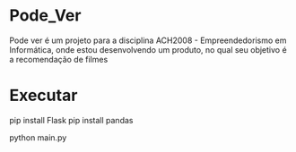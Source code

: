 # Pode_Ver
Pode ver é um projeto para a disciplina ACH2008 - Empreendedorismo em Informática, onde estou desenvolvendo um produto, no qual seu objetivo é a recomendação de filmes

# Executar
pip install Flask
pip install pandas

python main.py

